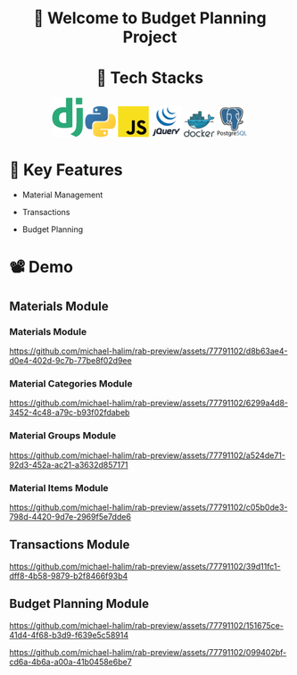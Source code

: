 <h1 align="center">
🚀 Welcome to Budget Planning Project
</h1>
<h1 align="center">
🔧 Tech Stacks
</h1>

<div align="center">
  <img width="55" src="svg/django.svg"/>
  <img width="55" src="svg/python.svg"/>
  <img width="55" src="svg/javascript.svg"/>
  <img width="55" src="svg/jquery.svg"/>
  <img width="55" src="svg/docker.svg"/>
  <img width="55" src="svg/postgresql.svg"/>
</div>

# 🌟 Key Features

- Material Management

- Transactions

- Budget Planning

# 📽 Demo

## Materials Module

### Materials Module

https://github.com/michael-halim/rab-preview/assets/77791102/d8b63ae4-d0e4-402d-9c7b-77be8f02d9ee

### Material Categories Module

https://github.com/michael-halim/rab-preview/assets/77791102/6299a4d8-3452-4c48-a79c-b93f02fdabeb

### Material Groups Module

https://github.com/michael-halim/rab-preview/assets/77791102/a524de71-92d3-452a-ac21-a3632d857171

### Material Items Module

https://github.com/michael-halim/rab-preview/assets/77791102/c05b0de3-798d-4420-9d7e-2969f5e7dde6

## Transactions Module

https://github.com/michael-halim/rab-preview/assets/77791102/39d11fc1-dff8-4b58-9879-b2f8466f93b4

## Budget Planning Module

https://github.com/michael-halim/rab-preview/assets/77791102/151675ce-41d4-4f68-b3d9-f639e5c58914

https://github.com/michael-halim/rab-preview/assets/77791102/099402bf-cd6a-4b6a-a00a-41b0458e6be7




